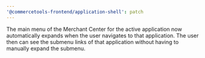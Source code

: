 ```yaml
---
'@commercetools-frontend/application-shell': patch
---
```


The main menu of the Merchant Center for the active application now automatically expands when the user navigates to that application. The user then can see the submenu links of that application without having to manually expand the submenu.